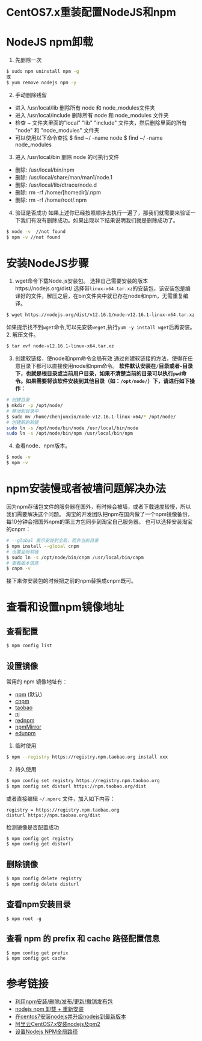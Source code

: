 # CentOS7.x重装配置NodeJS和npm

# NodeJS npm卸载
1. 先删除一次
```bash
$ sudo npm uninstall npm -g
或
$ yum remove nodejs npm -y
```
<!--more-->
2. 手动删除残留
- 进入 /usr/local/lib 删除所有 node 和 node_modules文件夹
- 进入 /usr/local/include 删除所有 node 和 node_modules 文件夹
- 检查 ~ 文件夹里面的"local" "lib" "include" 文件夹，然后删除里面的所有 "node" 和 "node_modules" 文件夹
- 可以使用以下命令查找 $ find ~/ -name node $ find ~/ -name node_modules

3. 进入 /usr/local/bin 删除 node 的可执行文件
- 删除: /usr/local/bin/npm
- 删除: /usr/local/share/man/man1/node.1
- 删除: /usr/local/lib/dtrace/node.d
- 删除: rm -rf /home/[homedir]/.npm
- 删除: rm -rf /home/root/.npm

4. 验证是否成功
如果上述你已经按照顺序去执行一遍了，那我们就需要来验证一下我们有没有删除成功。如果出现以下结果说明我们就是删除成功了。
```bash
$ node -v  //not found
$ npm -v //not found
```

# 安装NodeJS步骤

1. wget命令下载Node.js安装包。
选择自己需要安装的版本https://nodejs.org/dist/
选择带`linux-x64.tar.xz`的安装包，该安装包是编译好的文件，解压之后，在bin文件夹中就已存在node和npm，无需重复编译。
```bash
$ wget https://nodejs.org/dist/v12.16.1/node-v12.16.1-linux-x64.tar.xz
```
如果提示找不到`wget`命令,可以先安装`weget`,执行`yum -y install wget`后再安装。
2. 解压文件。
```bash
$ tar xvf node-v12.16.1-linux-x64.tar.xz 
```
3. 创建软链接，使node和npm命令全局有效
通过创建软链接的方法，使得在任意目录下都可以直接使用node和npm命令。
**软件默认安装在`/`目录或者`~`目录下，也就是根目录或当前用户目录，如果不清楚当前的目录可以执行`pwd`命令。如果需要将该软件安装到其他目录（如：`/opt/node/`）下，请进行如下操作：**
```bash
# 创建目录
$ mkdir -p /opt/node/
# 移动到目录中
$ sudo mv /home/chenjunxin/node-v12.16.1-linux-x64/* /opt/node/
# 创建新的软链
sudo ln -s /opt/node/bin/node /usr/local/bin/node
sudo ln -s /opt/node/bin/npm /usr/local/bin/npm
```
4. 查看node、npm版本。
```bash
$ node -v
$ npm -v
```

# npm安装慢或者被墙问题解决办法
因为npm存储包文件的服务器在国外，有时候会被墙，或者下载速度较慢，所以我们需要解决这个问题。
淘宝的开发团队把npm在国内做了一个npm镜像备份，每10分钟会把国外npm的第三方包同步到淘宝自己服务器。
也可以选择安装淘宝的cnpm：
```bash
# --global 表示安装到全局，而非当前目录
$ npm install --global cnpm
# 设置全局软链
$ sudo ln -s /opt/node/bin/cnpm /usr/local/bin/cnpm
# 查看版本信息
$ cnpm -v
```
接下来你安装包的时候把之前的npm替换成cnpm既可。

# 查看和设置npm镜像地址
## 查看配置
```bash
$ npm config list
```
## 设置镜像
常用的 npm 镜像地址有：

- [npm](https://registry.npmjs.org)  (默认)
- [cnpm](https://r.cnpmjs.org)
- [taobao](https://registry.npm.taobao.org)
- [nj](https://registry.nodejitsu.com)
- [rednpm](https://registry.mirror.cqupt.edu.cn)
- [npmMirror](https://skimdb.npmjs.com/registry)
- [edunpm](http://registry.enpmjs.org)

1. 临时使用
```bash
$ npm --registry https://registry.npm.taobao.org install xxx
```
2. 持久使用
```bash
$ npm config set registry https://registry.npm.taobao.org
$ npm config set disturl https://npm.taobao.org/dist
```
或者直接编辑 `~/.npmrc` 文件，加入如下内容：
```
registry = https://registry.npm.taobao.org
disturl https://npm.taobao.org/dist
```
检测镜像是否配置成功
```bash
$ npm config get registry
$ npm config get disturl
```

## 删除镜像
```bash
$ npm config delete registry
$ npm config delete disturl
```

## 查看npm安装目录
```
$ npm root -g
```

## 查看 npm 的 prefix 和 cache 路径配置信息
```
$ npm config get prefix
$ npm config get cache
```

# 参考链接
- [利用npm安装/删除/发布/更新/撤销发布包](https://www.cnblogs.com/penghuwan/p/6973702.html)
- [nodejs npm 卸载 + 重新安装](https://blog.csdn.net/Candy_home/article/details/89314217)
- [在centos7安装nodejs并升级nodejs到最新版本](https://segmentfault.com/a/1190000015302680)
- [阿里云CentOS7.x安装nodejs及pm2](https://juejin.im/post/5dcbf7725188250d2f310569)
- [设置Nodejs NPM全局路径](https://blog.csdn.net/CareChere/article/details/51279789)

